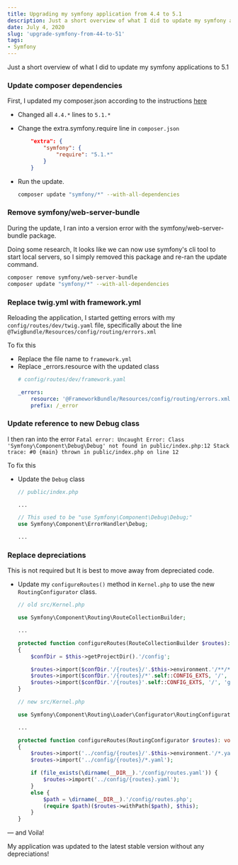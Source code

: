 ```yaml
---
title: Upgrading my symfony application from 4.4 to 5.1
description: Just a short overview of what I did to update my symfony applications to 5.1
date: July 4, 2020
slug: 'upgrade-symfony-from-44-to-51'
tags:
- Symfony
---
```



Just a short overview of what I did to update my symfony applications to 5.1

### Update composer dependencies

First, I updated my composer.json according to the instructions [here](https://symfony.com/doc/current/setup/upgrade_major.html#update-to-the-new-major-version-via-composer)

- Changed all `4.4.*` lines to `5.1.*`
- Change the extra.symfony.require line in `composer.json`
    ```json
        "extra": {
            "symfony": {
                "require": "5.1.*"
            }
        }
    ```

- Run the update.
    ```sh
    composer update "symfony/*" --with-all-dependencies
    ```

### Remove symfony/web-server-bundle

During the update, I ran into a version error with the symfony/web-server-bundle package.

Doing some research, It looks like we can now use symfony's cli tool to start local servers, so I simply removed this package and re-ran the update command.

```sh
composer remove symfony/web-server-bundle
composer update "symfony/*" --with-all-dependencies
```

### Replace twig.yml with framework.yml

Reloading the application, I started getting errors with my `config/routes/dev/twig.yaml` file, specifically about the line `@TwigBundle/Resources/config/routing/errors.xml`

To fix this

- Replace the file name to `framework.yml`
- Replace _errors.resource with the updated class
    ```yaml
    # config/routes/dev/framework.yaml

    _errors:
        resource: '@FrameworkBundle/Resources/config/routing/errors.xml'
        prefix: /_error
    ```

### Update reference to new Debug class

I then ran into the error
`Fatal error: Uncaught Error: Class 'Symfony\Component\Debug\Debug' not found in public/index.php:12 Stack trace: #0 {main} thrown in public/index.php on line 12`

To fix this

- Update the `Debug` class
    ```php
    // public/index.php

    ...

    // This used to be "use Symfony\Component\Debug\Debug;"
    use Symfony\Component\ErrorHandler\Debug;

    ...
    ```

### Replace depreciations

This is not required but It is best to move away from depreciated code.

- Update my `configureRoutes()` method in `Kernel.php` to use the new `RoutingConfigurator` class.
    ```php
    // old src/Kernel.php

    use Symfony\Component\Routing\RouteCollectionBuilder;

	...

    protected function configureRoutes(RouteCollectionBuilder $routes): void
    {
        $confDir = $this->getProjectDir().'/config';

        $routes->import($confDir.'/{routes}/'.$this->environment.'/**/*'.self::CONFIG_EXTS, '/', 'glob');
        $routes->import($confDir.'/{routes}/*'.self::CONFIG_EXTS, '/', 'glob');
        $routes->import($confDir.'/{routes}'.self::CONFIG_EXTS, '/', 'glob');
    }
    ```

    ```php
    // new src/Kernel.php

    use Symfony\Component\Routing\Loader\Configurator\RoutingConfigurator;

	...

    protected function configureRoutes(RoutingConfigurator $routes): void
    {
        $routes->import('../config/{routes}/'.$this->environment.'/*.yaml');
        $routes->import('../config/{routes}/*.yaml');

        if (file_exists(\dirname(__DIR__).'/config/routes.yaml')) {
            $routes->import('../config/{routes}.yaml');
        }
        else {
            $path = \dirname(__DIR__).'/config/routes.php';
            (require $path)($routes->withPath($path), $this);
        }
    }
    ```

— and Voila!

My application was updated to the latest stable version without any depreciations!
